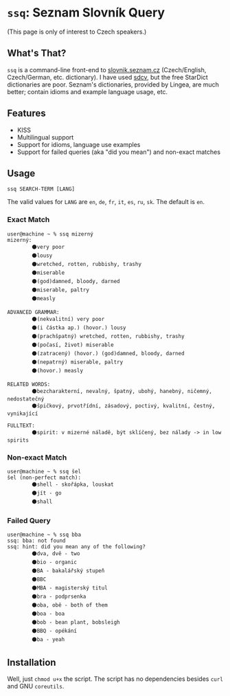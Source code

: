 # `ssq`: Seznam Slovník Query

(This page is only of interest to Czech speakers.)

## What's That?

`ssq` is a command-line front-end to [slovnik.seznam.cz](http://slovnik.seznam.cz)
(Czech/English, Czech/German, etc. dictionary). I have used
[sdcv](http://dushistov.github.io/sdcv/), but the free StarDict dictionaries are poor.
Seznam's dictionaries, provided by Lingea, are much better; contain idioms and example
language usage, etc.

## Features

* KISS
* Multilingual support
* Support for idioms, language use examples
* Support for failed queries (aka "did you mean") and non-exact matches

## Usage

    ssq SEARCH-TERM [LANG]

The valid values for `LANG` are `en`, `de`, `fr`, `it`, `es`, `ru`, `sk`. The default
is `en`.

### Exact Match

    user@machine ~ % ssq mizerný
    mizerný:
            ⚫very poor 
            ⚫lousy 
            ⚫wretched, rotten, rubbishy, trashy 
            ⚫miserable 
            ⚫(god)damned, bloody, darned 
            ⚫miserable, paltry 
            ⚫measly 
    
    ADVANCED GRAMMAR:
            ⚫(nekvalitní) very poor 
            ⚫(i částka ap.) (hovor.) lousy 
            ⚫(prachšpatný) wretched, rotten, rubbishy, trashy 
            ⚫(počasí, život) miserable 
            ⚫(zatracený) (hovor.) (god)damned, bloody, darned 
            ⚫(nepatrný) miserable, paltry 
            ⚫(hovor.) measly 
    
    RELATED WORDS:
            ⚫bezcharakterní, nevalný, špatný, ubohý, hanebný, ničemný, nedostatečný 
            ⚫špičkový, prvotřídní, zásadový, poctivý, kvalitní, čestný, vynikající 
    
    FULLTEXT:
            ⚫spirit: v mizerné náladě, být sklíčený, bez nálady -> in low spirits 

### Non-exact Match

    user@machine ~ % ssq šel
    šel (non-perfect match):
            ⚫shell - skořápka, louskat
            ⚫jít - go
            ⚫shall


### Failed Query

    user@machine ~ % ssq bba
    ssq: bba: not found
    ssq: hint: did you mean any of the following?
            ⚫dva, dvě - two 
            ⚫bio - organic 
            ⚫BA - bakalářský stupeň 
            ⚫BBC 
            ⚫MBA - magisterský titul 
            ⚫bra - podprsenka 
            ⚫oba, obě - both of them 
            ⚫boa - boa 
            ⚫bob - bean plant, bobsleigh 
            ⚫BBQ - opékání 
            ⚫ba - yeah 

## Installation

Well, just `chmod u+x` the script. The script has no dependencies besides `curl`
and GNU `coreutils`.
